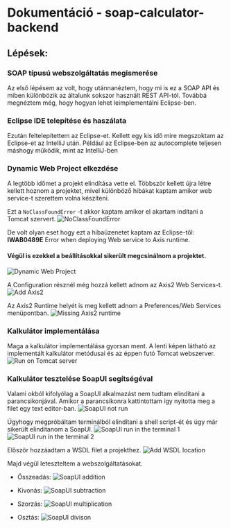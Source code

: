 # Dokumentáció - soap-calculator-backend

## Lépések:

### SOAP típusú webszolgáltatás megismerése
Az első lépésem az volt, hogy utánnanéztem, hogy mi is ez a SOAP API és miben különbözik az általunk sokszor használt REST API-tól. Továbbá megnéztem még, hogy hogyan lehet leimplementálni Eclipse-ben.

### Eclipse IDE telepítése és haszálata
Ezután feltelepítettem az Eclipse-et. Kellett egy kis idő mire megszoktam az Eclipse-et az IntelliJ után. Például az Eclipse-ben az autocomplete teljesen máshogy működik, mint az IntelliJ-ben

### Dynamic Web Project elkezdése
A legtöbb időmet a projekt elindítása vette el. Többször kellett újra létre kellett hoznom a projektet, mivel különböző hibákat kaptam amikor web service-t szerettem volna készíteni.

Ezt a `NoClassFoundError` -t akkor kaptam amikor el akartam indítani a Tomcat szervert.
![NoClassFoundError](documentation_img/NoClassDefFoundError.png)

De volt olyan eset hogy ezt a hibaüzenetet kaptam az Eclipse-től: **IWAB0489E** Error when deploying Web service to Axis runtime.

#### Végül is ezekkel a beállításokkal sikerült megcsinálnom a projektet.
![Dynamic Web Project](documentation_img/Dynamic_Web_Project.png)

A Configuration résznél még hozzá kellett adnom az Axis2 Web Services-t.
![Add Axis2](documentation_img/Add_Axis2.png)

Az Axis2 Runtime helyét is meg kellett adnom a Preferences/Web Services menüpontban.
![Missing Axis2 runtime](documentation_img/Missing_Axis2_runtime.png)

### Kalkulátor implementálása
Maga a kalkulátor implementálása gyorsan ment. A lenti képen látható az implementált kalkulátor metódusai és az éppen futó Tomcat webszerver.
![Run on Tomcat server](documentation_img/Run_on_Tomcat.png)

### Kalkulátor tesztelése SoapUI segítségéval
Valami okból kifolyólag a SoapUI alkalmazást nem tudtam elindítani a parancsikonjával. Amikor a parancsikonra kattintottam így nyitotta meg a filet egy text editor-ban.
![SoapUI not run](documentation_img/SoapUI_not_run.png)

Úgyhogy megpróbáltam terminálból elindítani a shell script-ét és úgy már sikerült elindítanom a SoapUI.
![SoapUI run in the terminal 1](documentation_img/SoapUI_run_in_terminal_1.png)
![SoapUI run in the terminal 2](documentation_img/SoapUI_run_in_terminal_2.png)

Először hozzáadtam a WSDL filet a projekthez.
![Add WSDL location](documentation_img/Add_WSDL_location.png)

Majd végül leteszteltem a webszolgáltatásokat.
- Összeadás:
![SoapUI addition](documentation_img/SoapUI_addition.png)

- Kivonás:
![SoapUI subtraction](documentation_img/SoapUI_subtraction.png)

- Szorzás:
![SoapUI multiplication](documentation_img/SoapUI_multiplication.png)

- Osztás:
![SoapUI divison](documentation_img/SoapUI_divison.png)
